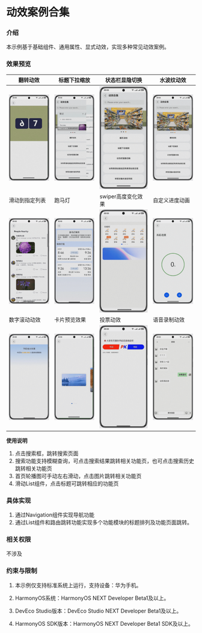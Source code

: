# 动效案例合集

### 介绍

本示例基于基础组件、通用属性、显式动效，实现多种常见动效案例。

### 效果预览


| 翻转动效                                    | 标题下拉缩放                                   | 状态栏显隐切换                                 | 水波纹动效                                     |
|-----------------------------------------|------------------------------------------|-----------------------------------------|-------------------------------------------|
| ![image](screenshots/device/Flag.gif)   | ![image](screenshots/device/Drag.gif)    | ![image](screenshots/device/Hide.gif)   | ![image](screenshots/device/Water.gif)    |
| 滑动到指定列表                                 | 跑马灯                                      | swiper高度变化效果                            | 自定义进度动画                                   |
| ![image](screenshots/device/Move.gif)   | ![image](screenshots/device/Marquee.gif) | ![image](screenshots/device/Swiper.gif) | ![image](screenshots/device/Progress.gif) |
| 数字滚动动效                                  | 卡片预览效果                                   | 投票动效                                    | 语音录制动效                                    |
| ![image](screenshots/device/Scroll.gif) | ![image](screenshots/device/Preview.gif) | ![image](screenshots/device/Vote.gif)   | ![image](screenshots/device/Voice.gif)    |


**使用说明**

1. 点击搜索框，跳转搜索页面
2. 搜索功能支持模糊查询，可点击搜索结果跳转相关功能页，也可点击搜索历史跳转相关功能页
3. 首页轮播图可手动左右滑动，点击图片跳转相关功能页
4. 滑动List组件，点击标题可跳转相应的功能页

### 具体实现

1. 通过Navigation组件实现导航功能
2. 通过List组件和路由跳转功能实现多个功能模块的标题排列及功能页面跳转。

### 相关权限

不涉及

### 约束与限制

1. 本示例仅支持标准系统上运行，支持设备：华为手机。

2. HarmonyOS系统：HarmonyOS NEXT Developer Beta1及以上。

3. DevEco Studio版本：DevEco Studio NEXT Developer Beta1及以上。

4. HarmonyOS SDK版本：HarmonyOS NEXT Developer Beta1 SDK及以上。